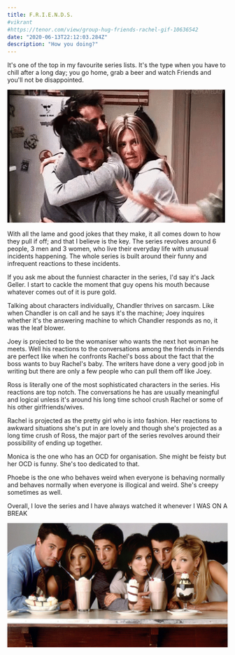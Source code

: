 ```yaml
---
title: F.R.I.E.N.D.S.
#vikrant
#https://tenor.com/view/group-hug-friends-rachel-gif-10636542
date: "2020-06-13T22:12:03.284Z"
description: "How you doing?"
---
```


It's one of the top in my favourite series lists. It's the type when you have to chill after a long day; you go home, grab a beer and watch Friends and you'll not be disappointed.

![Group Hug](./friends.gif)

With all the lame and good jokes that they make, it all comes down to how they pull if off; and that I believe is the key.
The series revolves around 6 people, 3 men and 3 women, who live their everyday life with unusual incidents happening. The whole series is built around their funny and infrequent reactions to these incidents.

If you ask me about the funniest character in the series, I'd say it's Jack Geller. I start to cackle the moment that guy opens his mouth because whatever comes out of it is pure gold.

Talking about characters individually, Chandler thrives on sarcasm. Like when Chandler is on call and he says it's the machine; Joey inquires whether it's the answering machine to which Chandler responds as no, it was the leaf blower.

Joey is projected to be the womaniser who wants the next hot woman he meets. Well his reactions to the conversations among the friends in Friends are perfect like when he confronts Rachel's boss about the fact that the boss wants to buy Rachel's baby. The writers have done a very good job in writing but there are only a few people who can pull them off like Joey.

Ross is literally one of the most sophisticated characters in the series. His reactions are top notch. The conversations he has are usually meaningful and logical unless it's around his long time school crush Rachel or some of his other girlfriends/wives.

Rachel is projected as the pretty girl who is into fashion. Her reactions to awkward situations she's put in are lovely and though she's projected as a long time crush of Ross, the major part of the series revolves around their possibility of ending up together.

Monica is the one who has an OCD for organisation. She might be feisty but her OCD is funny. She's too dedicated to that.

Phoebe is the one who behaves weird when everyone is behaving normally and behaves normally when everyone is illogical and weird. She's creepy sometimes as well.

Overall, I love the series and I have always watched it whenever I WAS ON A BREAK

![F.R.I.E.N.D.S.](./friends.jpg)